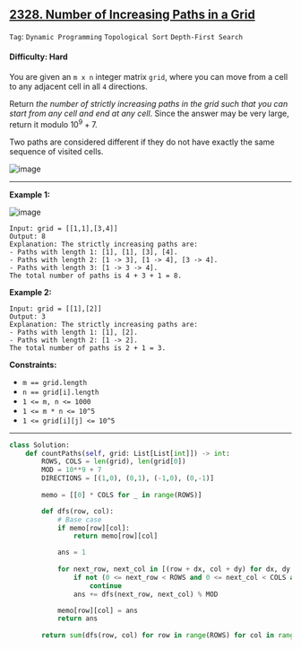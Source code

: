 ## [2328. Number of Increasing Paths in a Grid](https://leetcode.com/problems/number-of-increasing-paths-in-a-grid/)

```Tag```: ```Dynamic Programming``` ```Topological Sort``` ```Depth-First Search```

#### Difficulty: Hard

You are given an ```m x n``` integer matrix ```grid```, where you can move from a cell to any adjacent cell in all ```4``` directions.

Return _the number of strictly increasing paths in the grid such that you can start from any cell and end at any cell_. Since the answer may be very large, return it modulo $10^9 + 7$.

Two paths are considered different if they do not have exactly the same sequence of visited cells.

![image](https://github.com/quananhle/Python/assets/35042430/b8d5e0b5-47ef-4c6e-a0fa-742ecd70915a)

---

__Example 1:__

![image](https://assets.leetcode.com/uploads/2022/05/10/griddrawio-4.png)
```
Input: grid = [[1,1],[3,4]]
Output: 8
Explanation: The strictly increasing paths are:
- Paths with length 1: [1], [1], [3], [4].
- Paths with length 2: [1 -> 3], [1 -> 4], [3 -> 4].
- Paths with length 3: [1 -> 3 -> 4].
The total number of paths is 4 + 3 + 1 = 8.
```

__Example 2:__
```
Input: grid = [[1],[2]]
Output: 3
Explanation: The strictly increasing paths are:
- Paths with length 1: [1], [2].
- Paths with length 2: [1 -> 2].
The total number of paths is 2 + 1 = 3.
```

__Constraints:__

- ```m == grid.length```
- ```n == grid[i].length```
- ```1 <= m, n <= 1000```
- ```1 <= m * n <= 10^5```
- ```1 <= grid[i][j] <= 10^5```

---

```Python
class Solution:
    def countPaths(self, grid: List[List[int]]) -> int:
        ROWS, COLS = len(grid), len(grid[0])
        MOD = 10**9 + 7
        DIRECTIONS = [(1,0), (0,1), (-1,0), (0,-1)]
        
        memo = [[0] * COLS for _ in range(ROWS)]

        def dfs(row, col):
            # Base case
            if memo[row][col]:
                return memo[row][col]

            ans = 1
            
            for next_row, next_col in [(row + dx, col + dy) for dx, dy in DIRECTIONS]:
                if not (0 <= next_row < ROWS and 0 <= next_col < COLS and grid[next_row][next_col] < grid[row][col]):
                    continue
                ans += dfs(next_row, next_col) % MOD

            memo[row][col] = ans
            return ans
        
        return sum(dfs(row, col) for row in range(ROWS) for col in range(COLS)) % MOD
```
